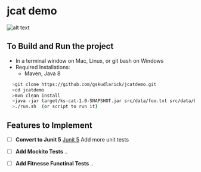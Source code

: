 # jcat demo

![alt text](https://help.github.com/assets/images/site/be-social.gif)



## To Build and Run the project

* In a terminal window on Mac, Linux, or git bash on Windows
* Required Installations:
  * Maven, Java 8
``` sh
  >git clone https://github.com/gskudlarick/jcatdemo.git
  >cd jcatdemo
  >mvn clean install
  >java -jar target/ks-cat-1.0-SNAPSHOT.jar src/data/foo.txt src/data/bar.txt bad-file.txt
  >./run.sh  (or script to run it)
```

 
 ## Features to Implement
 - [ ] **Convert to Junit 5** [Junit 5](https://junit.org/junit5/docs/current/user-guide/)  Add more unit tests
 - [ ] **Add Mockito Tests** ..
 - [ ] **Add Fitnesse Functinal Tests** ..

 

